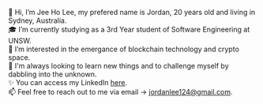 👋 Hi, I’m Jee Ho Lee, my prefered name is Jordan, 20 years old and living in Sydney, Australia.<br />
🎓 I’m currently studying as a 3rd Year student of Software Engineering at UNSW.<br />
👀 I’m interested in the emergance of blockchain technology and crypto space.<br />
🌱 I'm always looking to learn new things and to challenge myself by dabbling into the unknown.<br />
✨ You can access my LinkedIn [here](https://www.linkedin.com/in/jee-ho-lee/). <br />
📫 Feel free to reach out to me via email -> jordanlee124@gmail.com. <br />

<!---
jordanlee124/jordanlee124 is a ✨ special ✨ repository because its `README.md` (this file) appears on your GitHub profile.
You can click the Preview link to take a look at your changes.
--->
